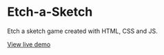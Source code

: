 # Etch-a-Sketch
Etch a sketch game created with HTML, CSS and JS.

[View live demo](https://rushdaansari.github.io/Etch-a-Sketch/)
